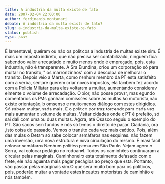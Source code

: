 ```yaml
---
title: A industria da multa existe de fato
date: 2007-02-04 22:00:00
author: ferdinando.montanari
debate: A indústria da multa existe de fato?
slug: a-industria-da-multa-existe-de-fato
status: publish 
type: post
---
```


È lamentavel, queiram ou não os políticos a industria de multas existe sim. É mais um imposto indireto, que não precisa ser contabilizado, ninguém fica sabendoo valor arrecadado e muito menos onde é empregado, pois, esta industria, não é transparente. A Sra Erundina, criou um corporação só para multar no transito, " os marronzinhos" com a desculpa de melhorar o transito. Depois veio a Marta, como nenhum membro da PT esta satisfeito com a verba, sempre querem criar novos impostos, ela também fez acordo com a Policia MIliatar para eles voltarem a multar, aumentando considerav elmente o volume de arrecadação. O pior, não posse provar, mas egundo comentários os PMs ganham comissões sobre as multas.Ao motorista,nâo existe orientação, b omsenso e muito menos diálogo com estes dirigidios. Só sabem multar, nada mais. E o político por traz torcendo para cada vez mais aumentar o volume de multas. Visitar cidades onde o PT é prefeito, só sai dali com uma ou duas multas. Agora, até Osasco seguiu o exemplo do PT. São sacos sem fundos e nós só temos o direito de pagar. Ciadania, ora ,isto coisa do passado. Vemos o transito cada vez mais caótico. Pois, além das mulas o Detam só sabe colocar semáfaros nas esquinas. não fazem uma inversão, uma nova estrutura e nova circulação do mesmo. É masi facil colocar semáfaros.Nenhum politico pensa em São Paulo. Vejam agora o Serra, vai colocar pedágio no rodoanel. Todos os caminhões continuaram a circular pelas marginais. Caminhoneiro esta totalmente defasado com o frete, ele não aguenta mais pagar pedágios ao preço que esta. Portanto, vão passar pelas marginais sim.O que será muito bom para os políticos, pois, poderão multar a vontade estes incautos motoristas de caminhão e nós também.
